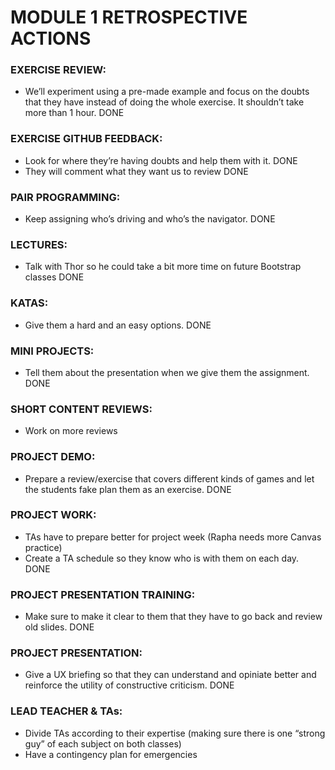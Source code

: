 # MODULE 1 RETROSPECTIVE ACTIONS



### EXERCISE REVIEW:
- We’ll experiment using a pre-made example and focus on the doubts that they have instead of doing the whole exercise. It shouldn’t take more than 1 hour. DONE

### EXERCISE GITHUB FEEDBACK:
- Look for where they’re having doubts and help them with it. DONE
- They will comment what they want us to review DONE
 
### PAIR PROGRAMMING:
- Keep assigning who’s driving and who’s the navigator. DONE

### LECTURES:
- Talk with Thor so he could take a bit more time on future Bootstrap classes DONE

### KATAS:
- Give them a hard and an easy options. DONE
### MINI PROJECTS:
- Tell them about the presentation when we give them the assignment. DONE

### SHORT CONTENT REVIEWS:
- Work on more reviews 

### PROJECT DEMO:
- Prepare a review/exercise that covers different kinds of games and let the students fake plan them as an exercise. DONE

### PROJECT WORK:
- TAs have to prepare better for project week (Rapha needs more Canvas practice)
- Create a TA schedule so they know who is with them on each day. DONE


### PROJECT PRESENTATION TRAINING:
- Make sure to make it clear to them that they have to go back and review old slides. DONE

### PROJECT PRESENTATION:
- Give a UX briefing so that they can understand and opiniate better and reinforce the utility of constructive criticism. DONE

### LEAD TEACHER & TAs:
- Divide TAs according to their expertise (making sure there is one “strong guy” of each subject on both classes)
- Have a contingency plan for emergencies


